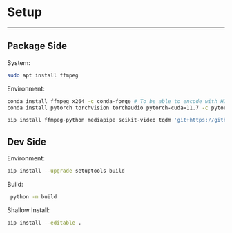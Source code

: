 # Setup

---
## Package Side

System:
```bash
sudo apt install ffmpeg
```
Environment:
```bash
conda install ffmpeg x264 -c conda-forge # To be able to encode with H264.
conda install pytorch torchvision torchaudio pytorch-cuda=11.7 -c pytorch -c nvidia # Then install PyTorch 
```

```bash
pip install ffmpeg-python mediapipe scikit-video tqdm 'git+https://github.com/pyannote/pyannote-audio.git@b56add2' openai-whisper pydub
```

## Dev Side

Environment:
```bash
pip install --upgrade setuptools build
```
Build:
```bash
 python -m build
```
Shallow Install:
```bash
pip install --editable .
```
